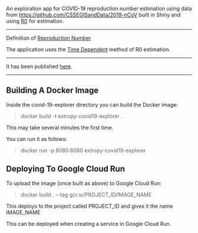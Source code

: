 An exploration app for COVID-19 reproduction number estimation using data from https://github.com/CSSEGISandData/2019-nCoV built in Shiny and using [R0](https://cran.r-project.org/web/packages/R0/index.html) for estimation.

----

Definition of [Reproduction Number](https://en.wikipedia.org/wiki/Basic_reproduction_number)

The application uses the [Time Dependent](https://www.frontiersin.org/articles/10.3389/fvets.2017.00046/full) method of R0 estimation.

----

It has been published [here](https://covid19-explorer.cosmo-opticon.net/).

----

Building A Docker Image
-----------------------

Inside the covid-19-explorer directory you can build the Docker image:

> docker build -t extropy-covid19-explorer .

This may take several minutes the first time.

You can run it as follows:

> docker run -p 8080:8080 extropy-covid19-explorer


Deploying To Google Cloud Run
-----------------------------

To upload the image (once built as above) to Google Cloud Run:

> docker build . --tag gcr.io/PROJECT_ID/IMAGE_NAME

This deploys to the project called PROJECT_ID and gives it the name IMAGE_NAME

This can be deployed when creating a service in Google Cloud Run.

